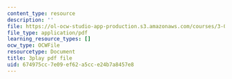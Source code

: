 ```yaml
---
content_type: resource
description: ''
file: https://ol-ocw-studio-app-production.s3.amazonaws.com/courses/3-091-introduction-to-solid-state-chemistry-fall-2018/674975cc7e09ef62a5cce24b7a8457e8_J4jMT49oaPI.pdf
file_type: application/pdf
learning_resource_types: []
ocw_type: OCWFile
resourcetype: Document
title: 3play pdf file
uid: 674975cc-7e09-ef62-a5cc-e24b7a8457e8
---
```

